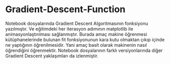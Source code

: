 # Gradient-Descent-Function

Notebook dosyalarında Gradient Descent Algoritmasının fonksiyonu yazılmıştır. Ve eğitimdeki her iterasyon adımının matplotlib ile animasyonlaştırılması sağlanmıştır.
Burada amaç makine öğrenmesi kütüphanelerinde bulunan fit fonksiyonunun kara kutu olmaktan çıkıp içinde ne yaptığının öğrenilmesidir. Yani amaç basit olarak makinenin nasıl öğrendiğini öğrenmektir.
Notebook dosyalarının farklı versiyonlarında diğer Gradient Descent yaklaşımları da izlenmiştir.
